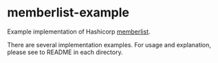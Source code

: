 # memberlist-example
Example implementation of Hashicorp [memberlist](https://github.com/hashicorp/memberlist).

There are several implementation examples.
For usage and explanation, please see to README in each directory.
